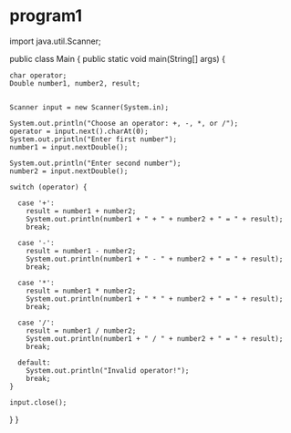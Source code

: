 # program1
import java.util.Scanner;

public class Main {
  public static void main(String[] args) {

    char operator;
    Double number1, number2, result;


    Scanner input = new Scanner(System.in);

    System.out.println("Choose an operator: +, -, *, or /");
    operator = input.next().charAt(0);
    System.out.println("Enter first number");
    number1 = input.nextDouble();

    System.out.println("Enter second number");
    number2 = input.nextDouble();

    switch (operator) {

      case '+':
        result = number1 + number2;
        System.out.println(number1 + " + " + number2 + " = " + result);
        break;

      case '-':
        result = number1 - number2;
        System.out.println(number1 + " - " + number2 + " = " + result);
        break;

      case '*':
        result = number1 * number2;
        System.out.println(number1 + " * " + number2 + " = " + result);
        break;

      case '/':
        result = number1 / number2;
        System.out.println(number1 + " / " + number2 + " = " + result);
        break;

      default:
        System.out.println("Invalid operator!");
        break;
    }

    input.close();
  }
}
